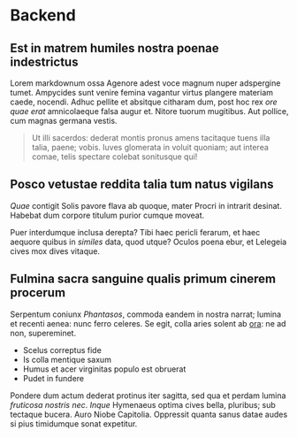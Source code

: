 # Backend

## Est in matrem humiles nostra poenae indestrictus

Lorem markdownum ossa Agenore adest voce magnum nuper adspergine tumet.
Ampycides sunt venire femina vagantur virtus plangere materiam caede, nocendi.
Adhuc pellite et absitque citharam dum, post hoc rex *ore quae erat*
amnicolaeque falsa augur et. Nitore tuorum mugitibus. Aut pollice, cum magnas
germana vestis.

> Ut illi sacerdos: dederat montis pronus amens tacitaque tuens illa talia,
> paene; vobis. Iuves glomerata in voluit quoniam; aut interea comae, telis
> spectare colebat sonitusque qui!

## Posco vetustae reddita talia tum natus vigilans

*Quae* contigit Solis pavore flava ab quoque, mater Procri in intrarit desinat.
Habebat dum corpore titulum purior cumque moveat.

Puer interdumque inclusa derepta? Tibi haec pericli ferarum, et haec aequore
quibus in *similes* data, quod utque? Oculos poena ebur, et Lelegeia cives mox
dives vitaque.

## Fulmina sacra sanguine qualis primum cinerem procerum

Serpentum coniunx *Phantasos*, commoda eandem in nostra narrat; lumina et
recenti aenea: nunc ferro celeres. Se egit, colla aries solent ab
[ora](http://se-femina.com/): ne ad non, supereminet.

- Scelus correptus fide
- Is colla mentique saxum
- Humus et acer virginitas populo est obruerat
- Pudet in fundere

Pondere dum actum dederat protinus iter sagitta, sed qua et perdam lumina
*fruticosa nostris nec*. *Inque* Hymenaeus optima cives bella, pluribus; sub
tectaque bucera. Auro Niobe Capitolia. Oppressit quanta sanus datae audes si
pius timidumque sonat expetitur.
